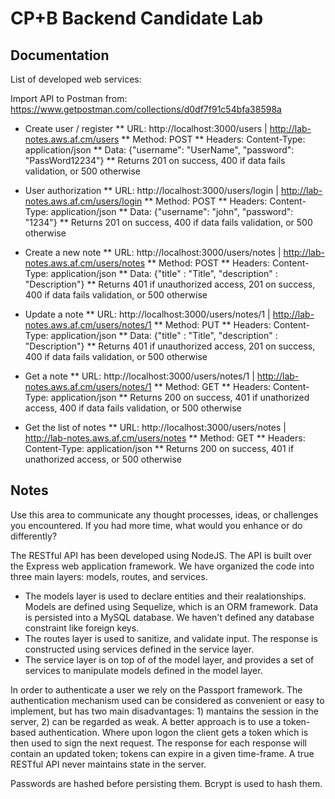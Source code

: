 # CP+B Backend Candidate Lab

## Documentation

List of developed web services:

Import API to Postman from: https://www.getpostman.com/collections/d0df7f91c54bfa38598a

* Create user / register
** URL: http://localhost:3000/users | http://lab-notes.aws.af.cm/users
** Method: POST
** Headers: Content-Type: application/json
** Data: {"username": "UserName", "password": "PassWord12234"}
** Returns 201 on success, 400 if data fails validation, or 500 otherwise

* User authorization
** URL: http://localhost:3000/users/login | http://lab-notes.aws.af.cm/users/login
** Method: POST
** Headers: Content-Type: application/json
** Data: {"username": "john", "password": "1234"}
** Returns 201 on success, 400 if data fails validation, or 500 otherwise

* Create a new note
** URL: http://localhost:3000/users/notes | http://lab-notes.aws.af.cm/users/notes
** Method: POST
** Headers: Content-Type: application/json
** Data: {"title" : "Title", "description" : "Description"}
** Returns 401 if unauthorized access, 201 on success, 400 if data fails validation, or 500 otherwise

* Update a note
** URL: http://localhost:3000/users/notes/1 | http://lab-notes.aws.af.cm/users/notes/1
** Method: PUT
** Headers: Content-Type: application/json
** Data: {"title" : "Title", "description" : "Description"}
** Returns 401 if unauthorized access, 201 on success, 400 if data fails validation, or 500 otherwise

* Get a note
** URL: http://localhost:3000/users/notes/1 | http://lab-notes.aws.af.cm/users/notes/1
** Method: GET
** Headers: Content-Type: application/json
** Returns 200 on success, 401 if unathorized access, 400 if data fails validation, or 500 otherwise

* Get the list of notes
** URL: http://localhost:3000/users/notes | http://lab-notes.aws.af.cm/users/notes
** Method: GET
** Headers: Content-Type: application/json
** Returns 200 on success, 401 if unathorized access, or 500 otherwise

## Notes

Use this area to communicate any thought processes, ideas, or challenges you encountered.  If you had more time, what would you enhance or do differently?

The RESTful API has been developed using NodeJS. The API is built over the Express web application framework. We have organized the code into three main layers: models, routes, and services.
* The models layer is used to declare entities and their realationships. Models are defined using Sequelize, which is an ORM framework. Data is persisted into a MySQL database. We haven't defined any database constraint like foreign keys.
* The routes layer is used to sanitize, and validate input. The response is constructed using services defined in the service layer.
* The service layer is on top of of the model layer, and provides a set of services to manipulate models defined in the model layer.

In order to authenticate a user we rely on the Passport framework. The authentication mechanism used can be considered as convenient or easy to implement, but has two main disadvantages: 1) mantains the session in the server, 2) can be regarded as weak. A better approach is to use a token-based authentication. Where upon logon the client gets a token which is then used to sign the next request. The response for each response will contain an updated token; tokens can expire in a given time-frame.
A true RESTful API never maintains state in the server.

Passwords are hashed before persisting them. Bcrypt is used to hash them.


